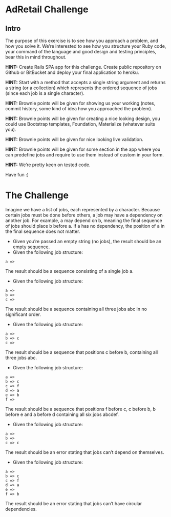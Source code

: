 AdRetail Challenge
==================

## Intro

The purpose of this exercise is to see how you approach a problem, and how you solve it. We’re interested to see how you structure your Ruby code, your command of the language and good design and testing principles, bear this in mind throughout.

**HINT:** Create Rails SPA app for this challenge. Create public repository on Github or BitBucket and deploy your final application to heroku.

**HINT:** Start with a method that accepts a single string argument and returns a string (or a collection) which represents the ordered sequence of jobs (since each job is a single character).

**HINT:** Brownie points will be given for showing us your working (notes, commit history, some kind of idea how you approached the problem).

**HINT:** Brownie points will be given for creating a nice looking design, you could use Bootstrap templates, Foundation, Materialize (whatever suits you).

**HINT:** Brownie points will be given for nice looking live validation.

**HINT:** Brownie points will be given for some section in the app where you can predefine jobs and require to use them instead of custom in your form.

**HINT:** We’re pretty keen on tested code.

Have fun :)

# The Challenge

Imagine we have a list of jobs, each represented by a character. Because certain jobs must be done before others, a job may have a dependency on another job. For example, a may depend on b, meaning the final sequence of jobs should place b before a. If a has no dependency, the position of a in the final sequence does not matter.

- Given you’re passed an empty string (no jobs), the result should be an empty sequence.
- Given the following job structure:

```
a =>
```

The result should be a sequence consisting of a single job a.

- Given the following job structure:

```
a =>
b =>
c =>
```

The result should be a sequence containing all three jobs abc in no significant order.

- Given the following job structure:

```
a =>
b => c
c =>
```

The result should be a sequence that positions c before b, containing all three jobs abc.

- Given the following job structure:

```
a =>
b => c
c => f
d => a
e => b
f =>
```

The result should be a sequence that positions f before c, c before b, b before e and a before d containing all six jobs abcdef.

- Given the following job structure:

```
a =>
b =>
c => c
```

The result should be an error stating that jobs can’t depend on themselves.

- Given the following job structure:

```
a =>
b => c
c => f
d => a
e =>
f => b
```

The result should be an error stating that jobs can’t have circular dependencies.